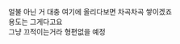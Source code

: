 얼불 아닌 거 대충 여기에 올리다보면 차곡차곡 쌓이겠죠                                
용도는 그게다고요                                
그냥 끄적이는거라 형편없을 예정                                
